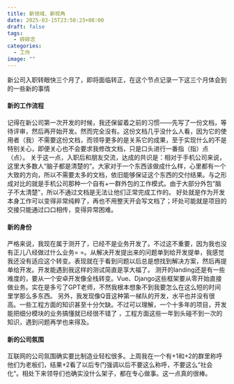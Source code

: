 ```yaml
---
title: 新领域、新视角
date: 2025-03-15T23:58:23+08:00
draft: false
tags:
  - 碎碎念
categories:
  - 工作
image: ""
---
```

新公司入职转眼快三个月了，即将面临转正，在这个节点记录一下这三个月体会到的一些新的事情

#### 新的工作流程
记得在新公司第一次开发的时候，我还保留着之前的习惯——先写了一份文档，等待评审，然后再开始开发。然而完全没有。这份文档几乎没什么人看，因为它的使用者（我）不需要这份文档，而领导更多的是关系它的成果，至于实现什么的不是特别关心，即便关心也不会要求我修改文档，只是口头进行一番指（指）点（点）。
关于这一点，入职后和朋友交流，达成的共识是：相对于手机公司来说，这里大多数人“脑子都是清楚的”。大家对于一个东西该做成什么样，心里都有一个大致的方向，所以不需要太多的文档，依旧能够保证这个东西的交付结果。与之形成对比的就是手机公司那种一个自有+一群外包的工作模式。由于大部分外包“脑子不太清楚”，所以不通过文档是无法让他们正常完成工作的。
好处就是作为开发本身工作可以变得非常纯粹了，再也不用整天开会写文档了；坏处可能就是项目的交接只能通过口口相传，变得异常困难。

#### 新的身份
严格来说，我现在属于测开了，已经不是业务开发了。不过这不重要，因为我也没有正儿八经做过什么业务= =。从解决开发提出来的问题单到给开发提单，我感觉我还没有适应这个转变。表现就在于看到问题以后总是想找到解决方案，然后再提单给开发。开发能遇到我这样的测试简直是享大福了。
测开的landing还是有一些难度的，要从一个安卓开发像全栈转变。Vue、Django这些框架要从零开始直接做业务。实在是多亏了GPT老师，不然我根本想象不到我要怎么在这么短的时间里学那么多东西。
另外，我发现像Q音这种第一梯队的开发，水平也并没有很高。一些工程方面的知识甚至十分欠缺。不过可以理解，一个十多年的项目，开发能把细分模块的业务搞懂就已经很不错了 ，工程方面这些一年到头碰不到一次的知识，遇到问题再学也来得及。

#### 新的公司氛围
互联网的公司氛围确实要比制造业轻松很多。上周我在一个有+1和+2的群里称呼他们为老板们，结果+2看了以后专门强调以后不要这么称呼，不要这么“社会化“。相处下来领导们也确实没什么架子，都在专心做事。这一点真的很棒。